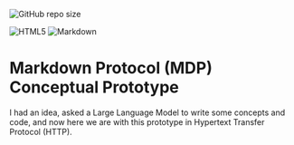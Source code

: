 ![GitHub repo size](https://img.shields.io/github/repo-size/4uffin/markdown-protocol)

![HTML5](https://img.shields.io/badge/HTML5-E34F26?style=for-the-badge&logo=html5&logoColor=white)
![Markdown](https://img.shields.io/badge/Markdown-000000?style=for-the-badge&logo=markdown&logoColor=white)

# Markdown Protocol (MDP) Conceptual Prototype

I had an idea, asked a Large Language Model to write some concepts and code, and now here we are with this prototype in Hypertext Transfer Protocol (HTTP).
